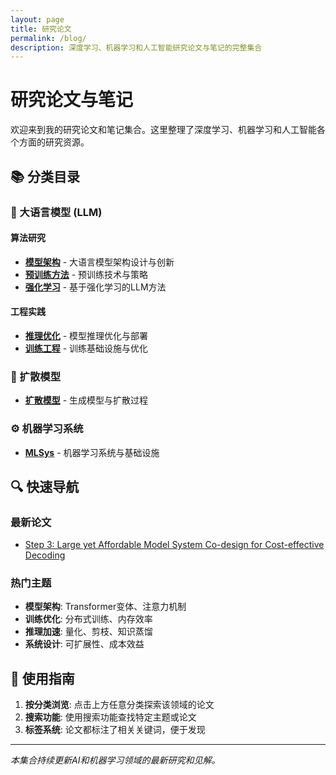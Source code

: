 ```yaml
---
layout: page
title: 研究论文
permalink: /blog/
description: 深度学习、机器学习和人工智能研究论文与笔记的完整集合
---
```


# 研究论文与笔记

欢迎来到我的研究论文和笔记集合。这里整理了深度学习、机器学习和人工智能各个方面的研究资源。

## 📚 分类目录

### 🤖 大语言模型 (LLM)

#### 算法研究
- **[模型架构](/llm/algorithm/models/)** - 大语言模型架构设计与创新
- **[预训练方法](/llm/algorithm/pretrain/)** - 预训练技术与策略
- **[强化学习](/llm/algorithm/RL/)** - 基于强化学习的LLM方法

#### 工程实践
- **[推理优化](/llm/engineering/inference/)** - 模型推理优化与部署
- **[训练工程](/llm/engineering/train/)** - 训练基础设施与优化

### 🎨 扩散模型

- **[扩散模型](/diffusions/)** - 生成模型与扩散过程

### ⚙️ 机器学习系统

- **[MLSys](/mlsys/)** - 机器学习系统与基础设施

## 🔍 快速导航

### 最新论文
- [Step 3: Large yet Affordable Model System Co-design for Cost-effective Decoding](/llm/engineering/inference/2025-07-Step-3-is-Large-yet-Affordable-Model-system-Co-design-for-Cost-effective-Decoding.html)

### 热门主题
- **模型架构**: Transformer变体、注意力机制
- **训练优化**: 分布式训练、内存效率
- **推理加速**: 量化、剪枝、知识蒸馏
- **系统设计**: 可扩展性、成本效益

## 📖 使用指南

1. **按分类浏览**: 点击上方任意分类探索该领域的论文
2. **搜索功能**: 使用搜索功能查找特定主题或论文
3. **标签系统**: 论文都标注了相关关键词，便于发现

---

*本集合持续更新AI和机器学习领域的最新研究和见解。* 